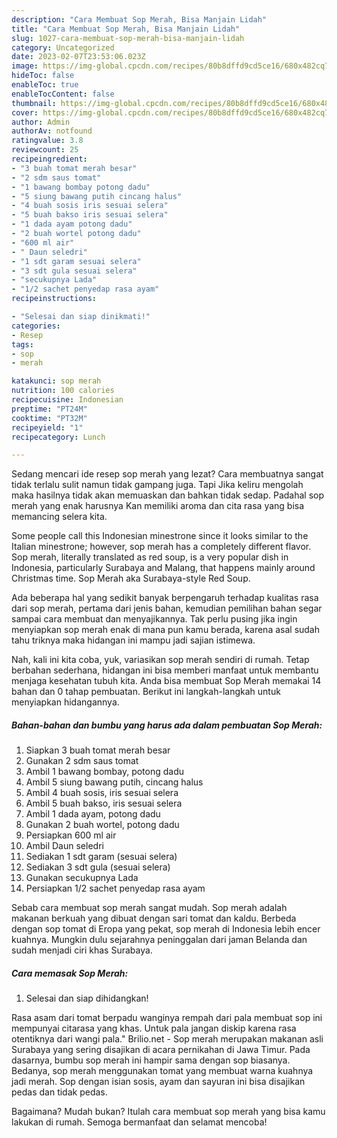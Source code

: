 ```yaml
---
description: "Cara Membuat Sop Merah, Bisa Manjain Lidah"
title: "Cara Membuat Sop Merah, Bisa Manjain Lidah"
slug: 1027-cara-membuat-sop-merah-bisa-manjain-lidah
category: Uncategorized
date: 2023-02-07T23:53:06.023Z
image: https://img-global.cpcdn.com/recipes/80b8dffd9cd5ce16/680x482cq70/sop-merah-foto-resep-utama.jpg
hideToc: false
enableToc: true
enableTocContent: false
thumbnail: https://img-global.cpcdn.com/recipes/80b8dffd9cd5ce16/680x482cq70/sop-merah-foto-resep-utama.jpg
cover: https://img-global.cpcdn.com/recipes/80b8dffd9cd5ce16/680x482cq70/sop-merah-foto-resep-utama.jpg
author: Admin
authorAv: notfound
ratingvalue: 3.8
reviewcount: 25
recipeingredient:
- "3 buah tomat merah besar"
- "2 sdm saus tomat"
- "1 bawang bombay potong dadu"
- "5 siung bawang putih cincang halus"
- "4 buah sosis iris sesuai selera"
- "5 buah bakso iris sesuai selera"
- "1 dada ayam potong dadu"
- "2 buah wortel potong dadu"
- "600 ml air"
- " Daun seledri"
- "1 sdt garam sesuai selera"
- "3 sdt gula sesuai selera"
- "secukupnya Lada"
- "1/2 sachet penyedap rasa ayam"
recipeinstructions:

- "Selesai dan siap dinikmati!"
categories:
- Resep
tags:
- sop
- merah

katakunci: sop merah 
nutrition: 100 calories
recipecuisine: Indonesian
preptime: "PT24M"
cooktime: "PT32M"
recipeyield: "1"
recipecategory: Lunch

---
```



Sedang mencari ide resep sop merah yang lezat? Cara membuatnya sangat tidak terlalu sulit namun tidak gampang juga. Tapi Jika keliru mengolah maka hasilnya tidak akan memuaskan dan bahkan tidak sedap. Padahal sop merah yang enak harusnya Kan memiliki aroma dan cita rasa yang bisa memancing selera kita.


Some people call this Indonesian minestrone since it looks similar to the Italian minestrone; however, sop merah has a completely different flavor. Sop merah, literally translated as red soup, is a very popular dish in Indonesia, particularly Surabaya and Malang, that happens mainly around Christmas time. Sop Merah aka Surabaya-style Red Soup.

Ada beberapa hal yang sedikit banyak berpengaruh terhadap kualitas rasa dari sop merah, pertama dari jenis bahan, kemudian pemilihan bahan segar sampai cara membuat dan menyajikannya. Tak perlu pusing jika ingin menyiapkan sop merah enak di mana pun kamu berada, karena asal sudah tahu triknya maka hidangan ini mampu jadi sajian istimewa.


Nah, kali ini kita coba, yuk, variasikan sop merah sendiri di rumah. Tetap berbahan sederhana, hidangan ini bisa memberi manfaat untuk membantu menjaga kesehatan tubuh kita. Anda bisa membuat Sop Merah memakai 14 bahan dan 0 tahap pembuatan. Berikut ini langkah-langkah untuk menyiapkan hidangannya.

<!--inarticleads1-->

##### Bahan-bahan dan bumbu yang harus ada dalam pembuatan Sop Merah:

1. Siapkan 3 buah tomat merah besar
1. Gunakan 2 sdm saus tomat
1. Ambil 1 bawang bombay, potong dadu
1. Ambil 5 siung bawang putih, cincang halus
1. Ambil 4 buah sosis, iris sesuai selera
1. Ambil 5 buah bakso, iris sesuai selera
1. Ambil 1 dada ayam, potong dadu
1. Gunakan 2 buah wortel, potong dadu
1. Persiapkan 600 ml air
1. Ambil  Daun seledri
1. Sediakan 1 sdt garam (sesuai selera)
1. Sediakan 3 sdt gula (sesuai selera)
1. Gunakan secukupnya Lada
1. Persiapkan 1/2 sachet penyedap rasa ayam


Sebab cara membuat sop merah sangat mudah. Sop merah adalah makanan berkuah yang dibuat dengan sari tomat dan kaldu. Berbeda dengan sop tomat di Eropa yang pekat, sop merah di Indonesia lebih encer kuahnya. Mungkin dulu sejarahnya peninggalan dari jaman Belanda dan sudah menjadi ciri khas Surabaya. 

<!--inarticleads2-->

##### Cara memasak Sop Merah:


1. Selesai dan siap dihidangkan!

Rasa asam dari tomat berpadu wanginya rempah dari pala membuat sop ini mempunyai citarasa yang khas. Untuk pala jangan diskip karena rasa otentiknya dari wangi pala.&#34; Brilio.net - Sop merah merupakan makanan asli Surabaya yang sering disajikan di acara pernikahan di Jawa Timur. Pada dasarnya, bumbu sop merah ini hampir sama dengan sop biasanya. Bedanya, sop merah menggunakan tomat yang membuat warna kuahnya jadi merah. Sop dengan isian sosis, ayam dan sayuran ini bisa disajikan pedas dan tidak pedas. 

Bagaimana? Mudah bukan? Itulah cara membuat sop merah yang bisa kamu lakukan di rumah. Semoga bermanfaat dan selamat mencoba!
